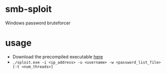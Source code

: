 # smb-sploit
Windows password bruteforcer
# usage
- Download the precompiled executable <a href="https://github.com/rrpld/smb-sploit/releases">here</a>
- ```./sploit.exe -i <ip_address> -u <username> -w <password_list_file> [-t <num_threads>]```

